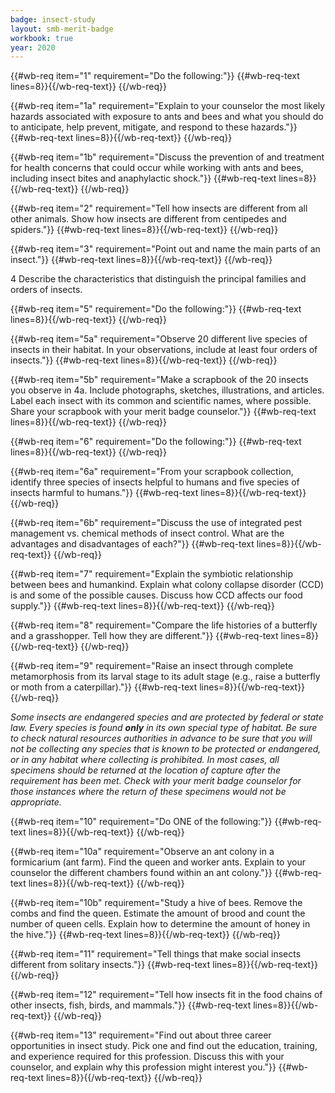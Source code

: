 ```yaml
---
badge: insect-study
layout: smb-merit-badge
workbook: true
year: 2020
---
```



{{#wb-req item="1" requirement="Do the following:"}}
{{#wb-req-text lines=8}}{{/wb-req-text}}
{{/wb-req}}

{{#wb-req item="1a" requirement="Explain to your counselor the most likely hazards associated with exposure to ants and bees and what you should do to anticipate, help prevent, mitigate, and respond to these hazards."}}
{{#wb-req-text lines=8}}{{/wb-req-text}}
{{/wb-req}}

{{#wb-req item="1b" requirement="Discuss the prevention of and treatment for health concerns that could occur while working with ants and bees, including insect bites and anaphylactic shock."}}
{{#wb-req-text lines=8}}{{/wb-req-text}}
{{/wb-req}}

{{#wb-req item="2" requirement="Tell how insects are different from all other animals. Show how insects are different from centipedes and spiders."}}
{{#wb-req-text lines=8}}{{/wb-req-text}}
{{/wb-req}}

{{#wb-req item="3" requirement="Point out and name the main parts of an insect."}}
{{#wb-req-text lines=8}}{{/wb-req-text}}
{{/wb-req}}

4 Describe the characteristics that distinguish the principal families and orders of insects.

{{#wb-req item="5" requirement="Do the following:"}}
{{#wb-req-text lines=8}}{{/wb-req-text}}
{{/wb-req}}

{{#wb-req item="5a" requirement="Observe 20 different live species of insects in their habitat. In your observations, include at least four orders of insects."}}
{{#wb-req-text lines=8}}{{/wb-req-text}}
{{/wb-req}}

{{#wb-req item="5b" requirement="Make a scrapbook of the 20 insects you observe in 4a. Include photographs, sketches, illustrations, and articles. Label each insect with its common and scientific names, where possible. Share your scrapbook with your merit badge counselor."}}
{{#wb-req-text lines=8}}{{/wb-req-text}}
{{/wb-req}}

{{#wb-req item="6" requirement="Do the following:"}}
{{#wb-req-text lines=8}}{{/wb-req-text}}
{{/wb-req}}

{{#wb-req item="6a" requirement="From your scrapbook collection, identify three species of insects helpful to humans and five species of insects harmful to humans."}}
{{#wb-req-text lines=8}}{{/wb-req-text}}
{{/wb-req}}

{{#wb-req item="6b" requirement="Discuss the use of integrated pest management vs. chemical methods of insect control. What are the advantages and disadvantages of each?"}}
{{#wb-req-text lines=8}}{{/wb-req-text}}
{{/wb-req}}

{{#wb-req item="7" requirement="Explain the symbiotic relationship between bees and humankind. Explain what colony collapse disorder (CCD) is and some of the possible causes. Discuss how CCD affects our food supply."}}
{{#wb-req-text lines=8}}{{/wb-req-text}}
{{/wb-req}}

{{#wb-req item="8" requirement="Compare the life histories of a butterfly and a grasshopper. Tell how they are different."}}
{{#wb-req-text lines=8}}{{/wb-req-text}}
{{/wb-req}}

{{#wb-req item="9" requirement="Raise an insect through complete metamorphosis from its larval stage to its adult stage (e.g., raise a butterfly or moth from a caterpillar)."}}
{{#wb-req-text lines=8}}{{/wb-req-text}}
{{/wb-req}}

*Some insects are endangered species and are protected by federal or state law. Every species is found **only** in its own special type of habitat. Be sure to check natural resources authorities in advance to be sure that you will not be collecting any species that is known to be protected or endangered, or in any habitat where collecting is prohibited. In most cases, all specimens should be returned at the location of capture after the requirement has been met. Check with your merit badge counselor for those instances where the return of these specimens would not be appropriate.*

{{#wb-req item="10" requirement="Do ONE of the following:"}}
{{#wb-req-text lines=8}}{{/wb-req-text}}
{{/wb-req}}

{{#wb-req item="10a" requirement="Observe an ant colony in a formicarium (ant farm). Find the queen and worker ants. Explain to your counselor the different chambers found within an ant colony."}}
{{#wb-req-text lines=8}}{{/wb-req-text}}
{{/wb-req}}

{{#wb-req item="10b" requirement="Study a hive of bees. Remove the combs and find the queen. Estimate the amount of brood and count the number of queen cells. Explain how to determine the amount of honey in the hive."}}
{{#wb-req-text lines=8}}{{/wb-req-text}}
{{/wb-req}}

{{#wb-req item="11" requirement="Tell things that make social insects different from solitary insects."}}
{{#wb-req-text lines=8}}{{/wb-req-text}}
{{/wb-req}}

{{#wb-req item="12" requirement="Tell how insects fit in the food chains of other insects, fish, birds, and mammals."}}
{{#wb-req-text lines=8}}{{/wb-req-text}}
{{/wb-req}}

{{#wb-req item="13" requirement="Find out about three career opportunities in insect study. Pick one and find out the education, training, and experience required for this profession. Discuss this with your counselor, and explain why this profession might interest you."}}
{{#wb-req-text lines=8}}{{/wb-req-text}}
{{/wb-req}}
